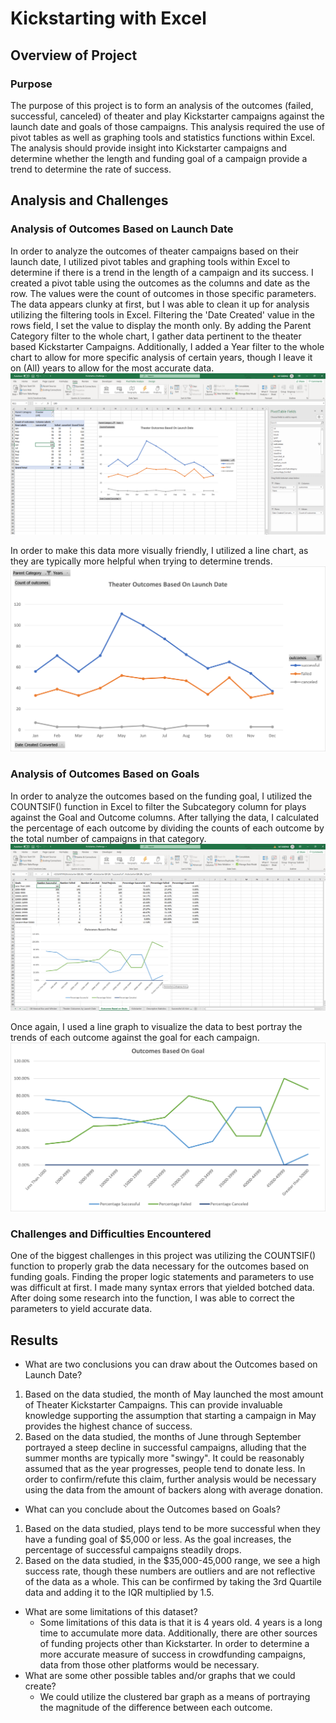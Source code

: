 # Kickstarting with Excel

## Overview of Project

### Purpose

The purpose of this project is to form an analysis of the outcomes (failed, successful, canceled) of theater and play Kickstarter campaigns against the launch date and goals of those campaigns. This analysis required the use of pivot tables as well as graphing tools and statistics functions within Excel. The analysis should provide insight into Kickstarter campaigns and determine whether the length and funding goal of a campaign provide a trend to determine the rate of success.

## Analysis and Challenges

### Analysis of Outcomes Based on Launch Date

In order to analyze the outcomes of theater campaigns based on their launch date, I utilized pivot tables and graphing tools within Excel to determine if there is a trend in the length of a campaign and its success.  I created a pivot table using the outcomes as the columns and date as the row. The values were the count of outcomes in those specific parameters. The data appears clunky at first, but I was able to clean it up for analysis utilizing the filtering tools in Excel. Filtering the 'Date Created' value in the rows field, I set the value to display the month only.  By adding the Parent Category filter to the whole chart, I gather data pertinent to the theater based Kickstarter Campaigns.  Additionally, I added a Year filter to the whole chart to allow for more specific analysis of certain years, though I leave it on (All) years to allow for the most accurate data.
![image_name](./Resources/SS_OVLaunch.png)

In order to make this data more visually friendly, I utilized a line chart, as they are typically more helpful when trying to determine trends.
![image_name](./Resources/Theater_Outcomes_vs_Launch.png)

### Analysis of Outcomes Based on Goals

In order to analyze the outcomes based on the funding goal, I utilized the COUNTSIF() function in Excel to filter the Subcategory column for plays against the Goal and Outcome columns. After tallying the data, I calculated the percentage of each outcome by dividing the counts of each outcome by the total number of campaigns in that category.
![image_name](./Resources/SS_OVGoals.png)

Once again, I used a line graph to visualize the data to best portray the trends of each outcome against the goal for each campaign.
![image_name](./Resources/Outcomes_vs_Goals.png)

### Challenges and Difficulties Encountered

One of the biggest challenges in this project was utilizing the COUNTSIF() function to properly grab the data necessary for the outcomes based on funding goals. Finding the proper logic statements and parameters to use was difficult at first.  I made many syntax errors that yielded botched data. After doing some research into the function, I was able to correct the parameters to yield accurate data.

## Results

- What are two conclusions you can draw about the Outcomes based on Launch Date?
1. Based on the data studied, the month of May launched the most amount of Theater Kickstarter Campaigns. This can provide invaluable knowledge supporting the assumption that starting a campaign in May provides the highest chance of success.
2. Based on the data studied, the months of June through September portrayed a steep decline in successful campaigns, alluding that the summer months are typically more "swingy". It could be reasonably assumed that as the year progresses, people tend to donate less. In order to confirm/refute this claim, further analysis would be necessary using the data from the amount of backers along with average donation.
- What can you conclude about the Outcomes based on Goals?
1. Based on the data studied, plays tend to be more successful when they have a funding goal of $5,000 or less. As the goal increases, the percentage of successful campaigns steadily drops.  
2. Based on the data studied, in the $35,000-45,000 range, we see a high success rate, though these numbers are outliers and are not reflective of the data as a whole. This can be confirmed by taking the 3rd Quartile data and adding it to the IQR multiplied by 1.5.
- What are some limitations of this dataset?
  * Some limitations of this data is that it is 4 years old. 4 years is a long time to accumulate more data. Additionally, there are other sources of funding projects other than Kickstarter. In order to determine a more accurate measure of success in crowdfunding campaigns, data from those other platforms would be necessary.
- What are some other possible tables and/or graphs that we could create?
  * We could utilize the clustered bar graph as a means of portraying the magnitude of the difference between each outcome.
